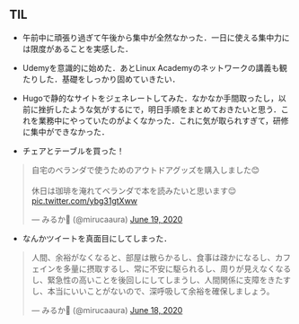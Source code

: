 ## TIL

* 午前中に頑張り過ぎて午後から集中が全然なかった．一日に使える集中力には限度があることを実感した．

* Udemyを意識的に始めた．あとLinux Academyのネットワークの講義も観たりした．基礎をしっかり固めていきたい．

* Hugoで静的なサイトをジェネレートしてみた．なかなか手間取ったし，以前に挫折したような気がするにで，明日手順をまとめておきたいと思う．これを業務中にやっていたのがよくなかった．これに気が取られすぎて，研修に集中ができなかった．

* チェアとテーブルを買った！

<blockquote class="twitter-tweet"><p lang="ja" dir="ltr">自宅のベランダで使うためのアウトドアグッズを購入しました😊<br><br>休日は珈琲を淹れてベランダで本を読みたいと思います😌 <a href="https://t.co/ybg31gtXww">pic.twitter.com/ybg31gtXww</a></p>&mdash; みるか🌸 (@mirucaaura) <a href="https://twitter.com/mirucaaura/status/1273825702970748929?ref_src=twsrc%5Etfw">June 19, 2020</a></blockquote> <script async src="https://platform.twitter.com/widgets.js" charset="utf-8"></script>

* なんかツイートを真面目にしてしまった．

<blockquote class="twitter-tweet"><p lang="ja" dir="ltr">人間、余裕がなくなると、部屋は散らかるし、食事は疎かになるし、カフェインを多量に摂取するし、常に不安に駆られるし、周りが見えなくなるし、緊急性の高いことを後回しにしてしまうし、人間関係に支障をきたすし、本当にいいことがないので、深呼吸して余裕を確保しましょう。</p>&mdash; みるか🌸 (@mirucaaura) <a href="https://twitter.com/mirucaaura/status/1273766937265201152?ref_src=twsrc%5Etfw">June 18, 2020</a></blockquote> <script async src="https://platform.twitter.com/widgets.js" charset="utf-8"></script>